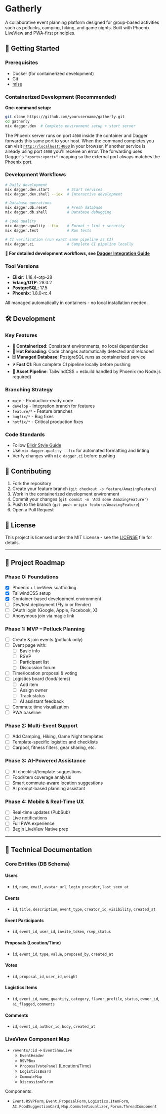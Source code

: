 # Gatherly

A collaborative event planning platform designed for group-based activities such as potlucks, camping, hiking, and game nights. Built with Phoenix LiveView and PWA-first principles.

## 🚀 Getting Started

### Prerequisites
- Docker (for containerized development)
- Git
- [mise](https://github.com/jdxcode/mise)
### Containerized Development (Recommended)

**One-command setup:**
```bash
git clone https://github.com/yourusername/gatherly.git
cd gatherly
mix dagger.dev  # Complete environment setup + start server
```

The Phoenix server runs on port `4000` inside the container and Dagger
forwards this same port to your host. When the command completes you can
visit [`http://localhost:4000`](http://localhost:4000) in your browser.
If another service is already using port `4000` you'll receive an error.
The forwarding uses Dagger's `"<port>:<port>"` mapping so the external port
always matches the Phoenix port.

### Development Workflows

```bash
# Daily development
mix dagger.dev.start        # Start services
mix dagger.dev.shell --iex  # Interactive development

# Database operations
mix dagger.db.reset         # Fresh database
mix dagger.db.shell         # Database debugging

# Code quality
mix dagger.quality --fix    # Format + lint + security
mix dagger.test             # Run tests

# CI verification (run exact same pipeline as CI)
mix dagger.ci               # Complete CI pipeline locally
```

**📖 For detailed development workflows, see [Dagger Integration Guide](lib/gatherly/dagger/README.md)**

### Tool Versions

- **Elixir**: 1.18.4-otp-28
- **Erlang/OTP**: 28.0.2
- **PostgreSQL**: 17.5
- **Phoenix**: 1.8.0-rc.4

All managed automatically in containers - no local installation needed.

## 🛠 Development

### Key Features
- **🐳 Containerized**: Consistent environments, no local dependencies
- **🔄 Hot Reloading**: Code changes automatically detected and reloaded
- **🗄️ Managed Database**: PostgreSQL runs as containerized service
- **⚡ Fast CI**: Run complete CI pipeline locally before pushing
- **🔧 Asset Pipeline**: TailwindCSS + esbuild handled by Phoenix (no Node.js required)

### Branching Strategy
- `main` - Production-ready code
- `develop` - Integration branch for features
- `feature/*` - Feature branches
- `bugfix/*` - Bug fixes
- `hotfix/*` - Critical production fixes

### Code Standards
- Follow [Elixir Style Guide](https://github.com/christopheradams/elixir_style_guide)
- Use `mix dagger.quality --fix` for automated formatting and linting
- Verify changes with `mix dagger.ci` before pushing

## 🤝 Contributing

1. Fork the repository
2. Create your feature branch (`git checkout -b feature/AmazingFeature`)
3. Work in the containerized development environment
4. Commit your changes (`git commit -m 'Add some AmazingFeature'`)
5. Push to the branch (`git push origin feature/AmazingFeature`)
6. Open a Pull Request

## 📝 License

This project is licensed under the MIT License - see the [LICENSE](LICENSE) file for details.

---

## 📌 Project Roadmap

### Phase 0: Foundations
- [x] Phoenix + LiveView scaffolding
- [x] TailwindCSS setup
- [x] Container-based development environment
- [ ] Dev/test deployment (Fly.io or Render)
- [ ] OAuth login (Google, Apple, Facebook, X)
- [ ] Anonymous join via magic link

### Phase 1: MVP – Potluck Planning
- [ ] Create & join events (potluck only)
- [ ] Event page with:
  - [ ] Basic info
  - [ ] RSVP
  - [ ] Participant list
  - [ ] Discussion forum
- [ ] Time/location proposal & voting
- [ ] Logistics board (food/items)
  - [ ] Add item
  - [ ] Assign owner
  - [ ] Track status
  - [ ] AI assistant feedback
- [ ] Commute time visualization
- [ ] PWA baseline

### Phase 2: Multi-Event Support
- [ ] Add Camping, Hiking, Game Night templates
- [ ] Template-specific logistics and checklists
- [ ] Carpool, fitness filters, gear sharing, etc.

### Phase 3: AI-Powered Assistance
- [ ] AI checklist/template suggestions
- [ ] Food/item coverage analysis
- [ ] Smart commute-aware location suggestions
- [ ] AI prompt-based planning assistant

### Phase 4: Mobile & Real-Time UX
- [ ] Real-time updates (PubSub)
- [ ] Live notifications
- [ ] Full PWA experience
- [ ] Begin LiveView Native prep

---

## 🧠 Technical Documentation

### Core Entities (DB Schema)

#### Users
- `id`, `name`, `email`, `avatar_url`, `login_provider`, `last_seen_at`

#### Events
- `id`, `title`, `description`, `event_type`, `creator_id`, `visibility`, `created_at`

#### Event Participants
- `id`, `event_id`, `user_id`, `invite_token`, `rsvp_status`

#### Proposals (Location/Time)
- `id`, `event_id`, `type`, `value`, `proposed_by`, `created_at`

#### Votes
- `id`, `proposal_id`, `user_id`, `weight`

#### Logistics Items
- `id`, `event_id`, `name`, `quantity`, `category`, `flavor_profile`, `status`, `owner_id`, `ai_flagged`, `comments`

#### Comments
- `id`, `event_id`, `author_id`, `body`, `created_at`

### LiveView Component Map

- `/events/:id` → `EventShowLive`
  - `EventHeader`
  - `RSVPBox`
  - `ProposalVotePanel` (Location/Time)
  - `LogisticsBoard`
  - `CommuteMap`
  - `DiscussionForum`

Components:
- `Event.RSVPForm`, `Event.ProposalForm`, `Logistics.ItemForm`, `AI.FoodSuggestionCard`, `Map.CommuteVisualizer`, `Forum.ThreadComponent`
